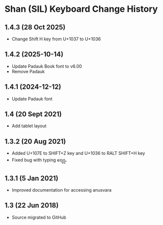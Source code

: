 Shan (SIL) Keyboard Change History
=======================

1.4.3 (28 Oct 2025)
------------------
* Change Shift H key from U+1037 to U+1036

1.4.2 (2025-10-14)
------------------
* Update Padauk Book font to v6.00
* Remove Padauk

1.4.1 (2024-12-12)
------------------
* Update Padauk font

1.4 (20 Sept 2021)
-----------------
* Add tablet layout

1.3.2 (20 Aug 2021)
-----------------
* Added U+107E to SHIFT+Z key and U+1036 to RALT SHIFT+H key
* Fixed bug with typing ၵျေႃႇ

1.3.1 (5 Jan 2021)
-----------------
* Improved documentation for accessing anusvara

1.3 (22 Jun 2018)
-----------------
* Source migrated to GitHub

